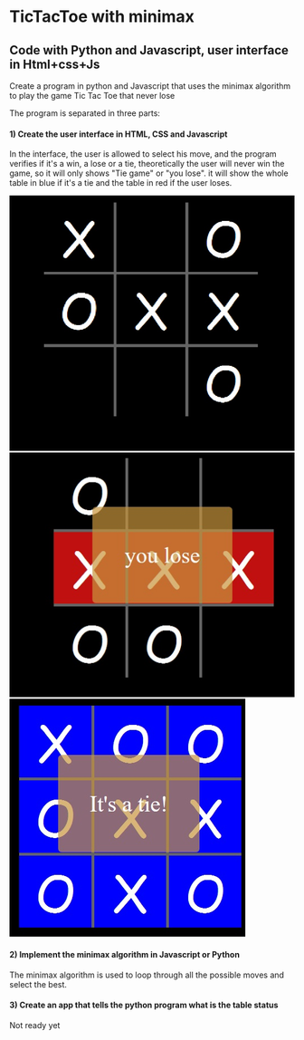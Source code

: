 # TicTacToe with minimax
## Code with Python and Javascript, user interface in Html+css+Js
Create a program in python and Javascript that uses the minimax algorithm to play the game Tic Tac Toe that never lose

The program is separated in three parts:
#### 1) Create the user interface in HTML, CSS and Javascript

In the interface, the user is allowed to select his move, and the program verifies if it's a win, a lose or a tie, theoretically the user will never win the game, so it will only shows "Tie game" or "you lose". it will show the whole table in blue if it's a tie and the table in red if the user loses.

![Image samples](https://github.com/davidmoncas/TicTacToe_minimax/blob/master/sample_images/TTT_1.jpg)
![Image samples](https://github.com/davidmoncas/TicTacToe_minimax/blob/master/sample_images/TTT_lose.jpg)
![Image samples](https://github.com/davidmoncas/TicTacToe_minimax/blob/master/sample_images/TTT_tie.jpg)

#### 2) Implement the minimax algorithm in Javascript or Python


The minimax algorithm is used to loop through all the possible moves and select the best. 


#### 3) Create an app that tells the python program what is the table status

Not ready yet
